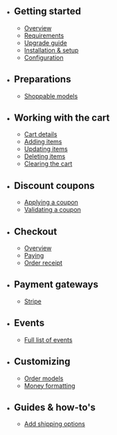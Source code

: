 - ## Getting started
    - [Overview](/{{version}}/overview)
    - [Requirements](/{{version}}/requirements)
    - [Upgrade guide](/{{version}}/upgrade-guide)
    - [Installation & setup](/{{version}}/installation)
    - [Configuration](/{{version}}/configuration)
- ## Preparations
    - [Shoppable models](/{{version}}/preparations/models)
- ## Working with the cart
    - [Cart details](/{{version}}/cart/summary)
    - [Adding items](/{{version}}/cart/adding-items)
    - [Updating items](/{{version}}/cart/updating-items)
    - [Deleting items](/{{version}}/cart/deleting-items)
    - [Clearing the cart](/{{version}}/cart/clearing-the-cart)
- ## Discount coupons
    - [Applying a coupon](/{{version}}/discounts/apply)
    - [Validating a coupon](/{{version}}/discounts/validation)
- ## Checkout
    - [Overview](/{{version}}/checkout/overview)
    - [Paying](/{{version}}/checkout/paying)
    - [Order receipt](/{{version}}/checkout/receipt)
- ## Payment gateways
    - [Stripe](/{{version}}/gateways/stripe)
- ## Events
    - [Full list of events](/{{version}}/events/list)
- ## Customizing
    - [Order models](/{{version}}/customization/models)
    - [Money formatting](/{{version}}/customization/money-formatter)
- ## Guides & how-to's
    - [Add shipping options](https://medium.com/@mattias_56969/laravel-shopr-how-to-add-shipping-to-your-checkout-49ba3723657e?sk=9367a086352c1ee1199557bdf35ab342)
